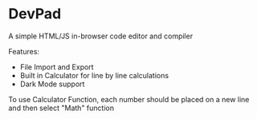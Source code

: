 # DevPad
A simple HTML/JS in-browser code editor and compiler

Features:

 - File Import and Export
 - Built in Calculator for line by line calculations
 - Dark Mode support

To use Calculator Function, each number should be placed on a new line and then select "Math" function
